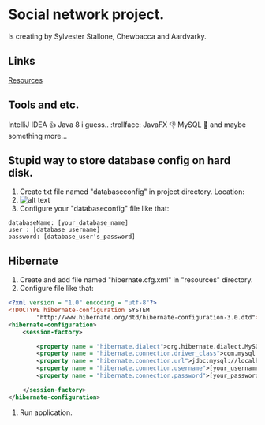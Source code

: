 # Social network project.

Is creating by Sylvester Stallone, Chewbacca and Aardvarky.

## Links
[Resources](https://drive.google.com/drive/folders/1MB7kTc6S8v_oU7GrIn9qBIVhq8pzi4Ga)

## Tools and etc.

IntelliJ IDEA :+1:
Java 8 i guess.. :trollface:
JavaFX :thumbsdown:
MySQL :muscle:
and maybe something more...

## Stupid way to store database config on hard disk.

1. Create txt file named "databaseconfig" in project directory. Location:
1. ![alt text](https://i.imgur.com/kd24ytK.png)
1. Configure your "databaseconfig" file like that:

```
databaseName: [your_database_name]
user : [database_username]
password: [database_user's_password]
```

## Hibernate

1. Create and add file named "hibernate.cfg.xml" in "resources" directory.
1. Configure file like that:

```xml
<?xml version = "1.0" encoding = "utf-8"?>
<!DOCTYPE hibernate-configuration SYSTEM
        "http://www.hibernate.org/dtd/hibernate-configuration-3.0.dtd">
<hibernate-configuration>
    <session-factory>

        <property name = "hibernate.dialect">org.hibernate.dialect.MySQLDialect</property>
        <property name = "hibernate.connection.driver_class">com.mysql.jdbc.Driver</property>
        <property name = "hibernate.connection.url">jdbc:mysql://localhost:3306/[database_name]?useTimezone=true&amp;serverTimezone=UTC</property>
        <property name = "hibernate.connection.username">[your_username]</property>
        <property name = "hibernate.connection.password">[your_password]</property>

    </session-factory>
</hibernate-configuration>
```

1. Run application.
